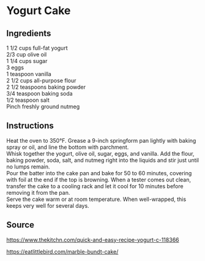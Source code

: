 # Yogurt Cake
## Ingredients
1 1/2 cups full-fat yogurt  
2/3 cup olive oil  
1 1/4 cups sugar  
3 eggs  
1 teaspoon vanilla  
2 1/2 cups all-purpose flour  
2 1/2 teaspoons baking powder  
3/4 teaspoon baking soda  
1/2 teaspoon salt  
Pinch freshly ground nutmeg

## Instructions
Heat the oven to 350°F. Grease a 9-inch springform pan lightly with baking spray or oil, and line the bottom with parchment.  
Whisk together the yogurt, olive oil, sugar, eggs, and vanilla. Add the flour, baking powder, soda, salt, and nutmeg right into the liquids and stir just until no lumps remain.  
Pour the batter into the cake pan and bake for 50 to 60 minutes, covering with foil at the end if the top is browning. When a tester comes out clean, transfer the cake to a cooling rack and let it cool for 10 minutes before removing it from the pan.  
Serve the cake warm or at room temperature. When well-wrapped, this keeps very well for several days.

## Source
https://www.thekitchn.com/quick-and-easy-recipe-yogurt-c-118366

https://eatlittlebird.com/marble-bundt-cake/
